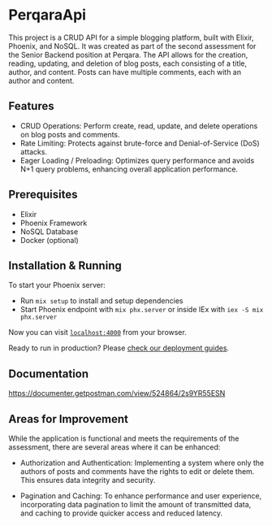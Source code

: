 # PerqaraApi

This project is a CRUD API for a simple blogging platform, built with Elixir, Phoenix, and NoSQL. It was created as part of the second assessment for the Senior Backend position at Perqara. The API allows for the creation, reading, updating, and deletion of blog posts, each consisting of a title, author, and content. Posts can have multiple comments, each with an author and content.

## Features

- CRUD Operations: Perform create, read, update, and delete operations on blog posts and comments.
- Rate Limiting: Protects against brute-force and Denial-of-Service (DoS) attacks.
- Eager Loading / Preloading: Optimizes query performance and avoids N+1 query problems, enhancing overall application performance.

## Prerequisites

- Elixir
- Phoenix Framework
- NoSQL Database
- Docker (optional)

## Installation & Running

To start your Phoenix server:

- Run `mix setup` to install and setup dependencies
- Start Phoenix endpoint with `mix phx.server` or inside IEx with `iex -S mix phx.server`

Now you can visit [`localhost:4000`](http://localhost:4000) from your browser.

Ready to run in production? Please [check our deployment guides](https://hexdocs.pm/phoenix/deployment.html).

## Documentation
https://documenter.getpostman.com/view/524864/2s9YR55ESN

## Areas for Improvement

While the application is functional and meets the requirements of the assessment, there are several areas where it can be enhanced:

- Authorization and Authentication: Implementing a system where only the authors of posts and comments have the rights to edit or delete them. This ensures data integrity and security.

- Pagination and Caching: To enhance performance and user experience, incorporating data pagination to limit the amount of transmitted data, and caching to provide quicker access and reduced latency.
